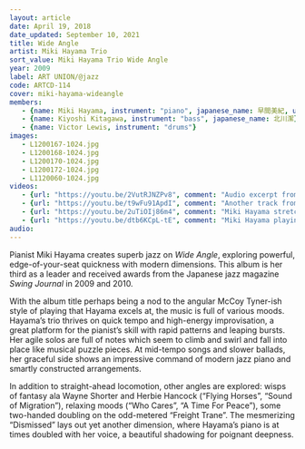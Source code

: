 ```yaml
---
layout: article
date: April 19, 2018
date_updated: September 10, 2021
title: Wide Angle
artist: Miki Hayama Trio
sort_value: Miki Hayama Trio Wide Angle
year: 2009
label: ART UNION/@jazz
code: ARTCD-114
cover: miki-hayama-wideangle
members:
   - {name: Miki Hayama, instrument: "piano", japanese_name: 早間美紀, url: "http://www.mikihayama.com/"}
   - {name: Kiyoshi Kitagawa, instrument: "bass", japanese_name: 北川潔}
   - {name: Victor Lewis, instrument: "drums"}
images:
   - L1200167-1024.jpg
   - L1200168-1024.jpg
   - L1200170-1024.jpg
   - L1200172-1024.jpg
   - L1120060-1024.jpg
videos: 
   - {url: "https://youtu.be/2VutRJNZPv8", comment: "Audio excerpt from the first track on the album, “What’s Next?”"}
   - {url: "https://youtu.be/t9wFu91ApdI", comment: "Another track from the album, Tommy Flanagan’s “Freight Trane”"}
   - {url: "https://youtu.be/2uTiOIj86m4", comment: "Miki Hayama stretches out in this video from 2008 at a live bar in Tokyo playing the jazz standard “There Is No Greater Love”"}
   - {url: "https://youtu.be/dtb6KCpL-tE", comment: "Miki Hayama playing a live version of “Horizon”, another highlight on this album"}
audio:
---
```

Pianist Miki Hayama creates superb jazz on *Wide Angle*, exploring powerful, edge-of-your-seat quickness with modern dimensions. This album is her third as a leader and received awards from the Japanese jazz magazine *Swing Journal* in 2009 and 2010.

With the album title perhaps being a nod to the angular McCoy Tyner-ish style of playing that Hayama excels at, the music is full of various moods. Hayama’s trio thrives on quick tempo and high-energy improvisation, a great platform for the pianist’s skill with rapid patterns and leaping bursts. Her agile solos are full of notes which seem to climb and swirl and fall into place like musical puzzle pieces. At mid-tempo songs and slower ballads, her graceful side shows an impressive command of modern jazz piano and smartly constructed arrangements.

In addition to straight-ahead locomotion, other angles are explored: wisps of fantasy ala Wayne Shorter and Herbie Hancock (“Flying Horses”, “Sound of Migration”), relaxing moods (“Who Cares”, “A Time For Peace”), some two-handed doubling on the odd-metered “Freight Trane”. The mesmerizing “Dismissed” lays out yet another dimension, where Hayama’s piano is at times doubled with her voice, a beautiful shadowing for poignant deepness.
